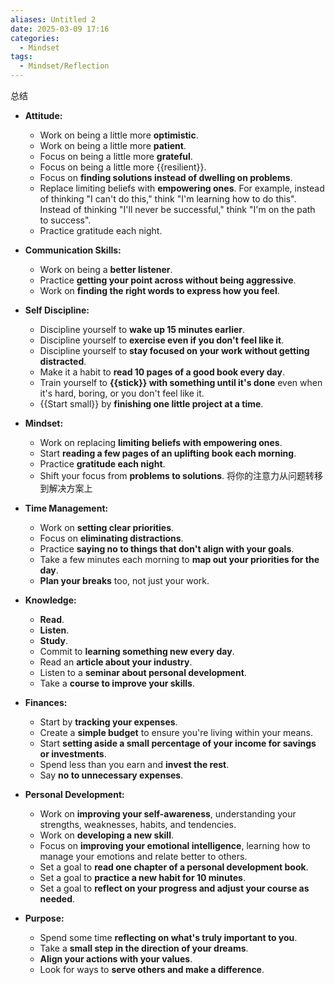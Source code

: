 ```yaml
---
aliases: Untitled 2
date: 2025-03-09 17:16
categories:
  - Mindset
tags:
  - Mindset/Reflection
---
```


总结

<!--more-->


- **Attitude:**
    
    - Work on being a little more **optimistic**.
    - Work on being a little more **patient**.
    - Focus on being a little more **grateful**.
    - Focus on being a little more {{resilient}}.
    - Focus on **finding solutions instead of dwelling on problems**.
    - Replace limiting beliefs with **empowering ones**. For example, instead of thinking "I can't do this," think "I'm learning how to do this". Instead of thinking "I'll never be successful," think "I'm on the path to success".
    - Practice gratitude each night.
- **Communication Skills:**
    
    - Work on being a **better listener**.
    - Practice **getting your point across without being aggressive**.
    - Work on **finding the right words to express how you feel**.
- **Self Discipline:**
    
    - Discipline yourself to **wake up 15 minutes earlier**.
    - Discipline yourself to **exercise even if you don't feel like it**.
    - Discipline yourself to **stay focused on your work without getting distracted**.
    - Make it a habit to **read 10 pages of a good book every day**.
    - Train yourself to **{{stick}} with something until it's done** even when it's hard, boring, or you don't feel like it.
    - {{Start small}} by **finishing one little project at a time**.
- **Mindset:**
    
    - Work on replacing **limiting beliefs with empowering ones**.
    - Start **reading a few pages of an uplifting book each morning**.
    - Practice **gratitude each night**.
    - Shift your focus from **problems to solutions**. 将你的注意力从问题转移到解决方案上
- **Time Management:**
    
    - Work on **setting clear priorities**.
    - Focus on **eliminating distractions**.
    - Practice **saying no to things that don't align with your goals**.
    - Take a few minutes each morning to **map out your priorities for the day**.
    - **Plan your breaks** too, not just your work.
- **Knowledge:**
    
    - **Read**.
    - **Listen**.
    - **Study**.
    - Commit to **learning something new every day**.
    - Read an **article about your industry**.
    - Listen to a **seminar about personal development**.
    - Take a **course to improve your skills**.
- **Finances:**
    
    - Start by **tracking your expenses**.
    - Create a **simple budget** to ensure you're living within your means.
    - Start **setting aside a small percentage of your income for savings or investments**.
    - Spend less than you earn and **invest the rest**.
    - Say **no to unnecessary expenses**.
- **Personal Development:**
    
    - Work on **improving your self-awareness**, understanding your strengths, weaknesses, habits, and tendencies.
    - Work on **developing a new skill**.
    - Focus on **improving your emotional intelligence**, learning how to manage your emotions and relate better to others.
    - Set a goal to **read one chapter of a personal development book**.
    - Set a goal to **practice a new habit for 10 minutes**.
    - Set a goal to **reflect on your progress and adjust your course as needed**.
- **Purpose:**
    
    - Spend some time **reflecting on what's truly important to you**.
    - Take a **small step in the direction of your dreams**.
    - **Align your actions with your values**.
    - Look for ways to **serve others and make a difference**.


